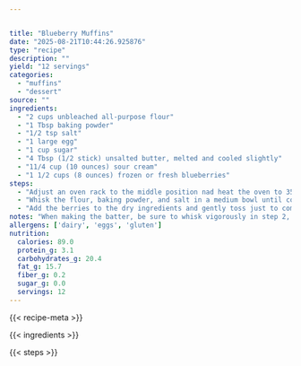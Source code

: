 ```yaml
---


title: "Blueberry Muffins"
date: "2025-08-21T10:44:26.925876"
type: "recipe"
description: ""
yield: "12 servings"
categories:
  - "muffins"
  - "dessert"
source: ""
ingredients:
  - "2 cups unbleached all-purpose flour"
  - "1 Tbsp baking powder"
  - "1/2 tsp salt"
  - "1 large egg"
  - "1 cup sugar"
  - "4 Tbsp (1/2 stick) unsalted butter, melted and cooled slightly"
  - "11/4 cup (10 ounces) sour cream"
  - "1 1/2 cups (8 ounces) frozen or fresh blueberries"
steps:
  - "Adjust an oven rack to the middle position nad heat the oven to 350 degrees. Grease a standard 12-cup muffin tin and set aside."
  - "Whisk the flour, baking powder, and salt in a medium bowl until combined. Whisk the egg in a second medium bowl until well-combined and light-colored, about 20 seconds. Add the sugar and whisk vigorously until thick and homogenous, about 30 seconds; add the melted butter in 2 additions, whisking to combine after each addition. Add the sour cream in 2 additions, whisking just to combine."
  - "Add the berries to the dry ingredients and gently toss just to combine. Add the sour cream mixture and fold with a rubber spatula until the batter comes together and the berries are evenly distributed, 25 to 30 seconds. (Small spots of flour may remain and the batter will be thick. Do not overmix). Using a large spoon sprayed with nonstick cooking spray to prevent sticking, divide the batter among the muffin cups. Bake until the muffins are light golden brown and a toothpick inserted into the center of a muffin comes out clean, about 25 to 30 minutes, rotating the pan from front to back halfway through the baking time. Invert the muffins onto a wire rack, stand the muffins upright, and cool 5 minutes."
notes: "When making the batter, be sure to whisk vigorously in step 2, then fold carefully in step 3. You should not see large pockets of flour in the finished batter, but small occasional sprays may remain. A large spoon sprayed with nonstick cooking spray ensures clean dispensing when transferring the dough to the cups in the muffin tin."
allergens: ['dairy', 'eggs', 'gluten']
nutrition:
  calories: 89.0
  protein_g: 3.1
  carbohydrates_g: 20.4
  fat_g: 15.7
  fiber_g: 0.2
  sugar_g: 0.0
  servings: 12
---
```


{{< recipe-meta >}}

{{< ingredients >}}

{{< steps >}}
